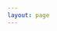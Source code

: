 ```yaml
---
layout: page
---
```

<script setup>
import {
  VPTeamPage,
  VPTeamPageTitle,
  VPTeamMembers,
  VPTeamPageSection
} from 'vitepress/theme'

import { members, contributors } from '../static/members'
</script>

<VPTeamPage>
  <VPTeamPageTitle>
    <template #title>
      <div class="text-[#ab5ac7]">
        Our Team
      </div>
    </template>
    <template #lead>
      The development of EyeTrackVR is guided by an international
      team, some of whom have chosen to be featured below.<br>
        <br>
      EyeTrackVR developers are a group of people who are passionate about the field of augmented and virtual reality.
    </template>
  </VPTeamPageTitle>
  <VPTeamMembers
    size="medium"
    :members="members"
  />
  <VPTeamPageSection>
    <template #title>Contributors</template>
    <template #lead>Those who have actively contributed to development.<br> Community Support</template>
    <template #members>
      <VPTeamMembers size="small" :members="contributors" />
    </template>
  </VPTeamPageSection>
  <VPTeamPageSection>
    <template #title>Philosophy</template>
    <template #lead>
        The <a class="custom-links" href="/intro" target="_blank">guides</a> on this website include some of our team's own notes (not all of them are polished) that we disclose for other people to use.<br>
        <br>
        Here, we hope you may find something useful to you.<br>
        <br>
        We advocate the <a class="custom-links" href="https://en.wikipedia.org/wiki/Open-source_model" target="_blank">Open Source model</a>.<br>
        <br>
        This is why we strive to make our work open to other people for consultation, replication and reuse.
    </template>
  </VPTeamPageSection>
</VPTeamPage>
